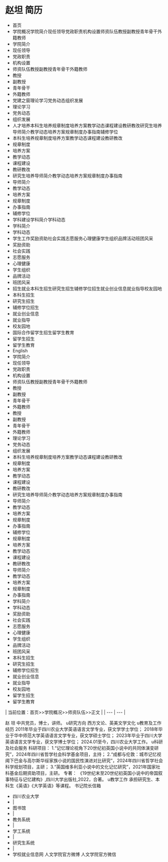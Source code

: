 # 赵坦 简历
- 首页
- 学院概况学院简介现任领导党政职责机构设置师资队伍教授副教授青年骨干外籍教师
- 学院简介
- 现任领导
- 党政职责
- 机构设置
- 师资队伍教授副教授青年骨干外籍教师
- 教授
- 副教授
- 青年骨干
- 外籍教师
- 党建之窗理论学习党务动态组织发展
- 理论学习
- 党务动态
- 组织发展
- 人才培养本科生培养规章制度培养方案教学动态课程建设教研教改研究生培养导师简介教学动态培养方案规章制度办事指南辅修学位
- 本科生培养规章制度培养方案教学动态课程建设教研教改
- 规章制度
- 培养方案
- 教学动态
- 课程建设
- 教研教改
- 研究生培养导师简介教学动态培养方案规章制度办事指南
- 导师简介
- 教学动态
- 培养方案
- 规章制度
- 办事指南
- 辅修学位
- 学科建设学科简介学科动态
- 学科简介
- 学科动态
- 学生工作奖励资助社会实践志愿服务心理健康学生组织品牌活动班团风采
- 奖励资助
- 社会实践
- 志愿服务
- 心理健康
- 学生组织
- 品牌活动
- 班团风采
- 招生就业本科生招生研究生招生辅修学位招生就业创业信息就业指导校友园地
- 本科生招生
- 研究生招生
- 辅修学位招生
- 就业创业信息
- 就业指导
- 校友园地
- 国际合作留学生招生留学生教育
- 留学生招生
- 留学生教育
- English
- 学院简介
- 现任领导
- 党政职责
- 机构设置
- 师资队伍教授副教授青年骨干外籍教师
- 教授
- 副教授
- 青年骨干
- 外籍教师
- 教授
- 副教授
- 青年骨干
- 外籍教师
- 理论学习
- 党务动态
- 组织发展
- 本科生培养规章制度培养方案教学动态课程建设教研教改
- 规章制度
- 培养方案
- 教学动态
- 课程建设
- 教研教改
- 研究生培养导师简介教学动态培养方案规章制度办事指南
- 导师简介
- 教学动态
- 培养方案
- 规章制度
- 办事指南
- 辅修学位
- 规章制度
- 培养方案
- 教学动态
- 课程建设
- 教研教改
- 导师简介
- 教学动态
- 培养方案
- 规章制度
- 办事指南
- 学科简介
- 学科动态
- 奖励资助
- 社会实践
- 志愿服务
- 心理健康
- 学生组织
- 品牌活动
- 班团风采
- 本科生招生
- 研究生招生
- 辅修学位招生
- 就业创业信息
- 就业指导
- 校友园地
- 留学生招生
- 留学生教育

| 当前位置：首页>>学院概况>>师资队伍>>正文 |
| --- | --- |

赵 坦
中共党员，博士，讲师。
u研究方向
西方文论、英美文学文化
u教育及工作经历
2011年毕业于四川农业大学英语语言文学专业，获文学学士学位；
2018年毕业于华中师范大学英语语言文学专业，获文学硕士学位；
2023年毕业于四川大学英语语言文学专业，获文学博士学位；
2024.01至今，四川农业大学工作。
u科研及社会服务
科研项目：
1.“记忆理论视角下20世纪初英国小说中的共同体演变研究”，2024年四川省哲学社会科学基金项目，主持；
2.“成都与伦敦：城市记忆视阈下巴金与高尔斯华绥家族小说的国民性演进对比研究”，2024年四川省哲学社会科学规划项目，主研；
3.“英国维多利亚小说中的文化记忆研究”，2021年国家社科基金后期资助项目，主研。
专著：
《19世纪末至20世纪初英国小说中的帝国叙事特征与记忆建构》,四川大学出版社,2022，合著。
u教学工作
承担研究生、本科生《英语》《大学英语》等课程。
书记院长信箱
- 四川农业大学
- |
- 图书馆
- |
- 教务系统
- |
- 学工系统
- |
- 研究生系统
- |
- 学校就业信息网
人文学院官方微博
人文学院官方微信
